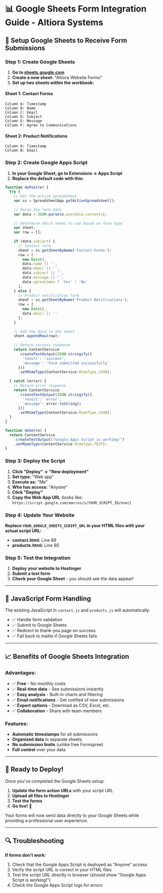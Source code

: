 # 📊 Google Sheets Form Integration Guide - Altiora Systems

## 🎯 Setup Google Sheets to Receive Form Submissions

### **Step 1: Create Google Sheets**

1. **Go to [sheets.google.com](https://sheets.google.com)**
2. **Create a new sheet:** "Altiora Website Forms"
3. **Set up two sheets within the workbook:**

#### **Sheet 1: Contact Forms**
```
Column A: Timestamp
Column B: Name  
Column C: Email
Column D: Subject
Column E: Message
Column F: Agree to Communications
```

#### **Sheet 2: Product Notifications**
```
Column A: Timestamp
Column B: Email
```

### **Step 2: Create Google Apps Script**

1. **In your Google Sheet, go to Extensions → Apps Script**
2. **Replace the default code with this:**

```javascript
function doPost(e) {
  try {
    // Get the active spreadsheet
    var ss = SpreadsheetApp.getActiveSpreadsheet();
    
    // Parse the form data
    var data = JSON.parse(e.postData.contents);
    
    // Determine which sheet to use based on form type
    var sheet;
    var row = [];
    
    if (data.subject) {
      // Contact form
      sheet = ss.getSheetByName('Contact Forms');
      row = [
        new Date(),
        data.name || '',
        data.email || '',
        data.subject || '',
        data.message || '',
        data.agreeComms ? 'Yes' : 'No'
      ];
    } else {
      // Product notification form
      sheet = ss.getSheetByName('Product Notifications');
      row = [
        new Date(),
        data.email || ''
      ];
    }
    
    // Add the data to the sheet
    sheet.appendRow(row);
    
    // Return success response
    return ContentService
      .createTextOutput(JSON.stringify({
        'result': 'success',
        'message': 'Form submitted successfully'
      }))
      .setMimeType(ContentService.MimeType.JSON);
      
  } catch (error) {
    // Return error response
    return ContentService
      .createTextOutput(JSON.stringify({
        'result': 'error',
        'message': error.toString()
      }))
      .setMimeType(ContentService.MimeType.JSON);
  }
}

function doGet(e) {
  return ContentService
    .createTextOutput("Google Apps Script is working!")
    .setMimeType(ContentService.MimeType.TEXT);
}
```

### **Step 3: Deploy the Script**

1. **Click "Deploy" → "New deployment"**
2. **Set type:** "Web app"
3. **Execute as:** "Me"
4. **Who has access:** "Anyone"
5. **Click "Deploy"**
6. **Copy the Web App URL** (looks like: `https://script.google.com/macros/s/YOUR_SCRIPT_ID/exec`)

### **Step 4: Update Your Website**

**Replace `YOUR_GOOGLE_SHEETS_SCRIPT_URL` in your HTML files with your actual script URL:**

- **contact.html:** Line 89
- **products.html:** Line 90

### **Step 5: Test the Integration**

1. **Deploy your website to Hostinger**
2. **Submit a test form**
3. **Check your Google Sheet** - you should see the data appear!

---

## 🔧 JavaScript Form Handling

The existing JavaScript in `contact.js` and `products.js` will automatically:
- ✅ Handle form validation
- ✅ Submit to Google Sheets
- ✅ Redirect to thank-you page on success
- ✅ Fall back to mailto if Google Sheets fails

---

## 📈 Benefits of Google Sheets Integration

### **Advantages:**
- ✅ **Free** - No monthly costs
- ✅ **Real-time data** - See submissions instantly
- ✅ **Easy analysis** - Built-in charts and filtering
- ✅ **Email notifications** - Get notified of new submissions
- ✅ **Export options** - Download as CSV, Excel, etc.
- ✅ **Collaboration** - Share with team members

### **Features:**
- **Automatic timestamps** for all submissions
- **Organized data** in separate sheets
- **No submission limits** (unlike free Formspree)
- **Full control** over your data

---

## 🚀 Ready to Deploy!

Once you've completed the Google Sheets setup:

1. **Update the form action URLs** with your script URL
2. **Upload all files to Hostinger**
3. **Test the forms**
4. **Go live!** 🎉

Your forms will now send data directly to your Google Sheets while providing a professional user experience.

---

## 🔍 Troubleshooting

**If forms don't work:**
1. Check that the Google Apps Script is deployed as "Anyone" access
2. Verify the script URL is correct in your HTML files
3. Test the script URL directly in browser (should show "Google Apps Script is working!")
4. Check the Google Apps Script logs for errors
